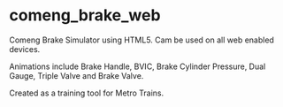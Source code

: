# comeng_brake_web
Comeng Brake Simulator using HTML5.  Cam be used on all web enabled devices.

Animations include Brake Handle, BVIC, Brake Cylinder Pressure, Dual Gauge, Triple Valve and Brake Valve.

Created as a training tool for Metro Trains.


